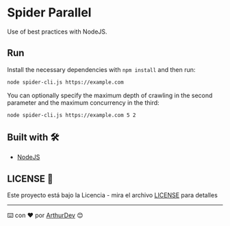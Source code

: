 # Spider Parallel

Use of best practices with NodeJS.

## Run

Install the necessary dependencies with `npm install` and then run:

```bash
node spider-cli.js https://example.com
```

You can optionally specify the maximum depth of crawling in the second parameter and the maximum concurrency in the third:

```bash
node spider-cli.js https://example.com 5 2
```

## Built with 🛠️

* [NodeJS](https://nodejs.org/en/)

## LICENSE 📄

Este proyecto está bajo la Licencia - mira el archivo [LICENSE](LICENSE) para detalles

---
⌨️ con ❤️ por [ArthurDev](https://github.com/ArthurQR98) 😊